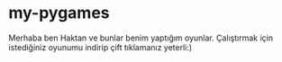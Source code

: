 # my-pygames
Merhaba ben Haktan ve bunlar benim yaptığım oyunlar.
Çalıştırmak için istediğiniz oyunumu indirip çift tıklamanız yeterli:)
